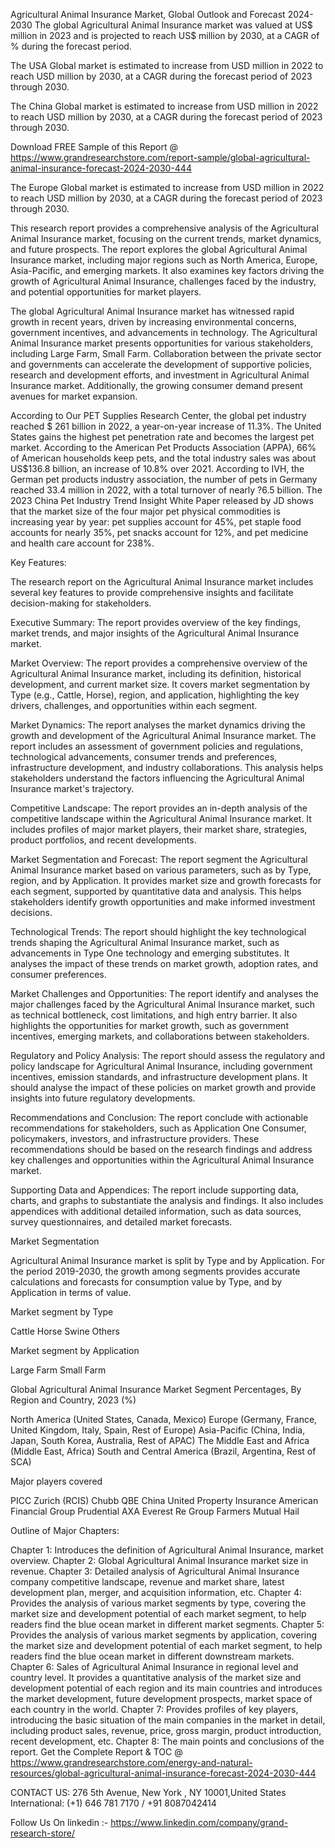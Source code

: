 Agricultural Animal Insurance Market, Global Outlook and Forecast 2024-2030
The global Agricultural Animal Insurance market was valued at US$ million in 2023 and is projected to reach US$ million by 2030, at a CAGR of % during the forecast period.

The USA Global market is estimated to increase from USD million in 2022 to reach USD million by 2030, at a CAGR during the forecast period of 2023 through 2030.

The China Global market is estimated to increase from USD million in 2022 to reach USD million by 2030, at a CAGR during the forecast period of 2023 through 2030.

Download FREE Sample of this Report @ https://www.grandresearchstore.com/report-sample/global-agricultural-animal-insurance-forecast-2024-2030-444

The Europe Global market is estimated to increase from USD million in 2022 to reach USD million by 2030, at a CAGR during the forecast period of 2023 through 2030.

This research report provides a comprehensive analysis of the Agricultural Animal Insurance market, focusing on the current trends, market dynamics, and future prospects. The report explores the global Agricultural Animal Insurance market, including major regions such as North America, Europe, Asia-Pacific, and emerging markets. It also examines key factors driving the growth of Agricultural Animal Insurance, challenges faced by the industry, and potential opportunities for market players.

The global Agricultural Animal Insurance market has witnessed rapid growth in recent years, driven by increasing environmental concerns, government incentives, and advancements in technology. The Agricultural Animal Insurance market presents opportunities for various stakeholders, including Large Farm, Small Farm. Collaboration between the private sector and governments can accelerate the development of supportive policies, research and development efforts, and investment in Agricultural Animal Insurance market. Additionally, the growing consumer demand present avenues for market expansion.

According to Our PET Supplies Research Center, the global pet industry reached $ 261 billion in 2022, a year-on-year increase of 11.3%. The United States gains the highest pet penetration rate and becomes the largest pet market. According to the American Pet Products Association (APPA), 66% of American households keep pets, and the total industry sales was about US$136.8 billion, an increase of 10.8% over 2021. According to IVH, the German pet products industry association, the number of pets in Germany reached 33.4 million in 2022, with a total turnover of nearly ?6.5 billion. The 2023 China Pet Industry Trend Insight White Paper released by JD shows that the market size of the four major pet physical commodities is increasing year by year: pet supplies account for 45%, pet staple food accounts for nearly 35%, pet snacks account for 12%, and pet medicine and health care account for 238%.

Key Features:

The research report on the Agricultural Animal Insurance market includes several key features to provide comprehensive insights and facilitate decision-making for stakeholders.

Executive Summary: The report provides overview of the key findings, market trends, and major insights of the Agricultural Animal Insurance market.

Market Overview: The report provides a comprehensive overview of the Agricultural Animal Insurance market, including its definition, historical development, and current market size. It covers market segmentation by Type (e.g., Cattle, Horse), region, and application, highlighting the key drivers, challenges, and opportunities within each segment.

Market Dynamics: The report analyses the market dynamics driving the growth and development of the Agricultural Animal Insurance market. The report includes an assessment of government policies and regulations, technological advancements, consumer trends and preferences, infrastructure development, and industry collaborations. This analysis helps stakeholders understand the factors influencing the Agricultural Animal Insurance market's trajectory.

Competitive Landscape: The report provides an in-depth analysis of the competitive landscape within the Agricultural Animal Insurance market. It includes profiles of major market players, their market share, strategies, product portfolios, and recent developments.

Market Segmentation and Forecast: The report segment the Agricultural Animal Insurance market based on various parameters, such as by Type, region, and by Application. It provides market size and growth forecasts for each segment, supported by quantitative data and analysis. This helps stakeholders identify growth opportunities and make informed investment decisions.

Technological Trends: The report should highlight the key technological trends shaping the Agricultural Animal Insurance market, such as advancements in Type One technology and emerging substitutes. It analyses the impact of these trends on market growth, adoption rates, and consumer preferences.

Market Challenges and Opportunities: The report identify and analyses the major challenges faced by the Agricultural Animal Insurance market, such as technical bottleneck, cost limitations, and high entry barrier. It also highlights the opportunities for market growth, such as government incentives, emerging markets, and collaborations between stakeholders.

Regulatory and Policy Analysis: The report should assess the regulatory and policy landscape for Agricultural Animal Insurance, including government incentives, emission standards, and infrastructure development plans. It should analyse the impact of these policies on market growth and provide insights into future regulatory developments.

Recommendations and Conclusion: The report conclude with actionable recommendations for stakeholders, such as Application One Consumer, policymakers, investors, and infrastructure providers. These recommendations should be based on the research findings and address key challenges and opportunities within the Agricultural Animal Insurance market.

Supporting Data and Appendices: The report include supporting data, charts, and graphs to substantiate the analysis and findings. It also includes appendices with additional detailed information, such as data sources, survey questionnaires, and detailed market forecasts.

Market Segmentation

Agricultural Animal Insurance market is split by Type and by Application. For the period 2019-2030, the growth among segments provides accurate calculations and forecasts for consumption value by Type, and by Application in terms of value.

Market segment by Type

Cattle
Horse
Swine
Others

Market segment by Application

Large Farm
Small Farm

Global Agricultural Animal Insurance Market Segment Percentages, By Region and Country, 2023 (%)

North America (United States, Canada, Mexico)
Europe (Germany, France, United Kingdom, Italy, Spain, Rest of Europe)
Asia-Pacific (China, India, Japan, South Korea, Australia, Rest of APAC)
The Middle East and Africa (Middle East, Africa)
South and Central America (Brazil, Argentina, Rest of SCA)

Major players covered

PICC
Zurich (RCIS)
Chubb
QBE
China United Property Insurance
American Financial Group
Prudential
AXA
Everest Re Group
Farmers Mutual Hail

Outline of Major Chapters:

Chapter 1: Introduces the definition of Agricultural Animal Insurance, market overview.
Chapter 2: Global Agricultural Animal Insurance market size in revenue.
Chapter 3: Detailed analysis of Agricultural Animal Insurance company competitive landscape, revenue and market share, latest development plan, merger, and acquisition information, etc.
Chapter 4: Provides the analysis of various market segments by type, covering the market size and development potential of each market segment, to help readers find the blue ocean market in different market segments.
Chapter 5: Provides the analysis of various market segments by application, covering the market size and development potential of each market segment, to help readers find the blue ocean market in different downstream markets.
Chapter 6: Sales of Agricultural Animal Insurance in regional level and country level. It provides a quantitative analysis of the market size and development potential of each region and its main countries and introduces the market development, future development prospects, market space of each country in the world.
Chapter 7: Provides profiles of key players, introducing the basic situation of the main companies in the market in detail, including product sales, revenue, price, gross margin, product introduction, recent development, etc.
Chapter 8: The main points and conclusions of the report.
Get the Complete Report & TOC @ https://www.grandresearchstore.com/energy-and-natural-resources/global-agricultural-animal-insurance-forecast-2024-2030-444

CONTACT US:
276 5th Avenue, New York , NY 10001,United States
International: (+1) 646 781 7170 / +91 8087042414

Follow Us On linkedin :- https://www.linkedin.com/company/grand-research-store/
